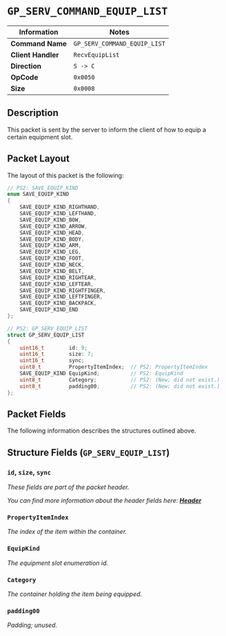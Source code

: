 # `GP_SERV_COMMAND_EQUIP_LIST`

| Information               | Notes |
|---                        |---    |
| **Command Name**          | `GP_SERV_COMMAND_EQUIP_LIST` |
| **Client Handler**        | `RecvEquipList` |
| **Direction**             | `S -> C` |
| **OpCode**                | `0x0050` |
| **Size**                  | `0x0008` |

## Description

This packet is sent by the server to inform the client of how to equip a certain equipment slot.

## Packet Layout

The layout of this packet is the following:

```cpp
// PS2: SAVE_EQUIP_KIND
enum SAVE_EQUIP_KIND
{
    SAVE_EQUIP_KIND_RIGHTHAND,
    SAVE_EQUIP_KIND_LEFTHAND,
    SAVE_EQUIP_KIND_BOW,
    SAVE_EQUIP_KIND_ARROW,
    SAVE_EQUIP_KIND_HEAD,
    SAVE_EQUIP_KIND_BODY,
    SAVE_EQUIP_KIND_ARM,
    SAVE_EQUIP_KIND_LEG,
    SAVE_EQUIP_KIND_FOOT,
    SAVE_EQUIP_KIND_NECK,
    SAVE_EQUIP_KIND_BELT,
    SAVE_EQUIP_KIND_RIGHTEAR,
    SAVE_EQUIP_KIND_LEFTEAR,
    SAVE_EQUIP_KIND_RIGHTFINGER,
    SAVE_EQUIP_KIND_LEFTFINGER,
    SAVE_EQUIP_KIND_BACKPACK,
    SAVE_EQUIP_KIND_END
};

// PS2: GP_SERV_EQUIP_LIST
struct GP_SERV_EQUIP_LIST
{
    uint16_t        id: 9;
    uint16_t        size: 7;
    uint16_t        sync;
    uint8_t         PropertyItemIndex;  // PS2: PropertyItemIndex
    SAVE_EQUIP_KIND EquipKind;          // PS2: EquipKind
    uint8_t         Category;           // PS2: (New; did not exist.)
    uint8_t         padding00;          // PS2: (New; did not exist.)
};
```

## Packet Fields

The following information describes the structures outlined above.

## Structure Fields (`GP_SERV_EQUIP_LIST`)

### `id`, `size`, `sync`

_These fields are part of the packet header._

_You can find more information about the header fields here: [**Header**](/world/server/Header.md)_

### `PropertyItemIndex`

_The index of the item within the container._

### `EquipKind`

_The equipment slot enumeration id._

### `Category`

_The container holding the item being equipped._

### `padding00`

_Padding; unused._

